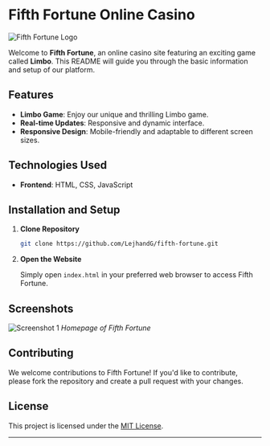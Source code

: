 # Fifth Fortune Online Casino

![Fifth Fortune Logo](https://i.ibb.co/26jtc8m/logo-white.png)

Welcome to **Fifth Fortune**, an online casino site featuring an exciting game called **Limbo**. This README will guide you through the basic information and setup of our platform.

## Features

- **Limbo Game**: Enjoy our unique and thrilling Limbo game.
- **Real-time Updates**: Responsive and dynamic interface.
- **Responsive Design**: Mobile-friendly and adaptable to different screen sizes.

## Technologies Used

- **Frontend**: HTML, CSS, JavaScript

## Installation and Setup

1. **Clone Repository**

   ```bash
   git clone https://github.com/LejhandG/fifth-fortune.git
   ```

2. **Open the Website**

   Simply open `index.html` in your preferred web browser to access Fifth Fortune.

## Screenshots

![Screenshot 1](https://i.ibb.co/TqdM0gc/fifth-fortune-homepage.png)
*Homepage of Fifth Fortune*

## Contributing

We welcome contributions to Fifth Fortune! If you'd like to contribute, please fork the repository and create a pull request with your changes.

## License

This project is licensed under the [MIT License](LICENSE).

---